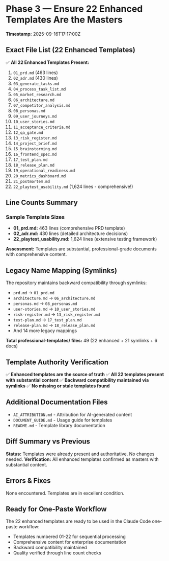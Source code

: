 # Phase 3 — Ensure 22 Enhanced Templates Are the Masters
**Timestamp:** 2025-09-16T17:17:00Z

## Exact File List (22 Enhanced Templates)

✅ **All 22 Enhanced Templates Present:**
1. `01_prd.md` (463 lines)
2. `02_adr.md` (430 lines)
3. `03_generate_tasks.md`
4. `04_process_task_list.md`
5. `05_market_research.md`
6. `06_architecture.md`
7. `07_competitor_analysis.md`
8. `08_personas.md`
9. `09_user_journeys.md`
10. `10_user_stories.md`
11. `11_acceptance_criteria.md`
12. `12_qa_gate.md`
13. `13_risk_register.md`
14. `14_project_brief.md`
15. `15_brainstorming.md`
16. `16_frontend_spec.md`
17. `17_test_plan.md`
18. `18_release_plan.md`
19. `19_operational_readiness.md`
20. `20_metrics_dashboard.md`
21. `21_postmortem.md`
22. `22_playtest_usability.md` (1,624 lines - comprehensive!)

## Line Counts Summary

### Sample Template Sizes
- **01_prd.md:** 463 lines (comprehensive PRD template)
- **02_adr.md:** 430 lines (detailed architecture decisions)
- **22_playtest_usability.md:** 1,624 lines (extensive testing framework)

**Assessment:** Templates are substantial, professional-grade documents with comprehensive content.

## Legacy Name Mapping (Symlinks)

The repository maintains backward compatibility through symlinks:
- `prd.md` → `01_prd.md`
- `architecture.md` → `06_architecture.md`
- `personas.md` → `08_personas.md`
- `user-stories.md` → `10_user_stories.md`
- `risk-register.md` → `13_risk_register.md`
- `test-plan.md` → `17_test_plan.md`
- `release-plan.md` → `18_release_plan.md`
- And 14 more legacy mappings

**Total professional-templates/ files:** 49 (22 enhanced + 21 symlinks + 6 docs)

## Template Authority Verification

✅ **Enhanced templates are the source of truth**
✅ **All 22 templates present with substantial content**
✅ **Backward compatibility maintained via symlinks**
✅ **No missing or stale templates found**

## Additional Documentation Files
- `AI_ATTRIBUTION.md` - Attribution for AI-generated content
- `DOCUMENT_GUIDE.md` - Usage guide for templates
- `README.md` - Template library documentation

## Diff Summary vs Previous
**Status:** Templates were already present and authoritative. No changes needed.
**Verification:** All enhanced templates confirmed as masters with substantial content.

## Errors & Fixes
None encountered. Templates are in excellent condition.

## Ready for One-Paste Workflow
The 22 enhanced templates are ready to be used in the Claude Code one-paste workflow:
- Templates numbered 01-22 for sequential processing
- Comprehensive content for enterprise documentation
- Backward compatibility maintained
- Quality verified through line count checks